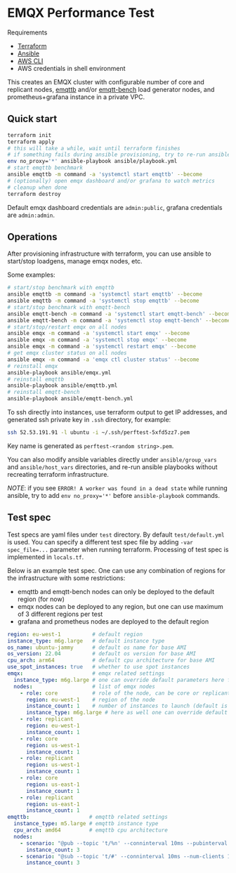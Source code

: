 # EMQX Performance Test

Requirements
- [Terraform](https://developer.hashicorp.com/terraform/downloads)
- [Ansible](https://docs.ansible.com/ansible/latest/installation_guide/intro_installation.html#installing-and-upgrading-ansible-with-pip)
- [AWS CLI](https://docs.aws.amazon.com/cli/latest/userguide/getting-started-install.html)
- AWS credentials in shell environment

This creates an EMQX cluster with configurable number of core and replicant nodes, [emqttb](https://github.com/emqx/emqttb) and/or [emqtt-bench](https://github.com/emqx/emqtt-bench) load generator nodes, and prometheus+grafana instance in a private VPC.

## Quick start

```bash
terraform init
terraform apply
# this will take a while, wait until terraform finishes
# if something fails during ansible provisioning, try to re-run ansible playbooks
env no_proxy='*' ansible-playbook ansible/playbook.yml
# start emqttb benchmark
ansible emqttb -m command -a 'systemctl start emqttb' --become
# (optionally) open emqx dashboard and/or grafana to watch metrics
# cleanup when done
terraform destroy
```

Default emqx dashboard credentials are `admin:public`, grafana credentials are `admin:admin`.

## Operations

After provisioning infrastructure with terraform, you can use ansible to start/stop loadgens, manage emqx nodes, etc.

Some examples:
    
```bash
# start/stop benchmark with emqttb
ansible emqttb -m command -a 'systemctl start emqttb' --become
ansible emqttb -m command -a 'systemctl stop emqttb' --become
# start/stop benchmark with emqtt-bench
ansible emqtt-bench -m command -a 'systemctl start emqtt-bench' --become
ansible emqtt-bench -m command -a 'systemctl stop emqtt-bench' --become
# start/stop/restart emqx on all nodes
ansible emqx -m command -a 'systemctl start emqx' --become
ansible emqx -m command -a 'systemctl stop emqx' --become
ansible emqx -m command -a 'systemctl restart emqx' --become
# get emqx cluster status on all nodes
ansible emqx -m command -a 'emqx ctl cluster status' --become
# reinstall emqx
ansible-playbook ansible/emqx.yml
# reinstall emqttb
ansible-playbook ansible/emqttb.yml
# reinstall emqtt-bench
ansible-playbook ansible/emqtt-bench.yml
```

To ssh directly into instances, use terraform output to get IP addresses, and generated ssh private key in `.ssh` directory, for example:

```bash
ssh 52.53.191.91 -l ubuntu -i ~/.ssh/perftest-5xfd5zz7.pem
```
Key name is generated as `perftest-<random string>.pem`.

You can also modify ansible variables directly under `ansible/group_vars` and `ansible/host_vars` directories, and re-run ansible playbooks without recreating terraform infrastructure.

*NOTE*: if you see `ERROR! A worker was found in a dead state` while running ansible, try to add `env no_proxy='*'` before `ansible-playbook` commands.

## Test spec

Test specs are yaml files under `test` directory. By default `test/default.yml` is used. You can specify a different test spec file by adding `-var spec_file=...` parameter when running terraform. Processing of test spec is implemented in `locals.tf`.

Below is an example test spec.
One can use any combination of regions for the infrastructure with some restrictions:
- emqttb and emqtt-bench nodes can only be deployed to the default region (for now)
- emqx nodes can be deployed to any region, but one can use maximum of 3 different regions per test
- grafana and prometheus nodes are deployed to the default region

```yaml
region: eu-west-1          # default region
instance_type: m6g.large   # default instance type
os_name: ubuntu-jammy      # default os name for base AMI
os_version: 22.04          # default os version for base AMI
cpu_arch: arm64            # default cpu architecture for base AMI
use_spot_instances: true   # whether to use spot instances
emqx:                      # emqx related settings
  instance_type: m6g.large # one can override default parameters here for all emqx nodes
  nodes:                   # list of emqx nodes
    - role: core           # role of the node, can be core or replicant (default is core)
      region: eu-west-1    # region of the node
      instance_count: 1    # number of instances to launch (default is 1)
      instance_type: m6g.large # here as well one can override default parameters just for this node
    - role: replicant
      region: eu-west-1
      instance_count: 1
    - role: core
      region: us-west-1
      instance_count: 1
    - role: replicant
      region: us-west-1
      instance_count: 1
    - role: core
      region: us-east-1
      instance_count: 1
    - role: replicant
      region: us-east-1
      instance_count: 1
emqttb:                   # emqttb related settings
  instance_type: m5.large # emqttb instance type
  cpu_arch: amd64         # emqttb cpu architecture
  nodes:
    - scenario: "@pub --topic 't/%n' --conninterval 10ms --pubinterval 10ms --num-clients 100 --size 1kb"
      instance_count: 3
    - scenario: "@sub --topic 't/#' --conninterval 10ms --num-clients 10"
      instance_count: 3
```
